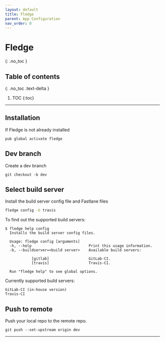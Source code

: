 ```yaml
---
layout: default
title: Fledge
parent: App Configuration
nav_order: 0
---
```


# Fledge
{: .no_toc }

## Table of contents
{: .no_toc .text-delta }

1. TOC
{:toc}

---

## Installation
If Fledge is not already installed
```
pub global activate fledge
```

## Dev branch
Create a dev branch
```
git checkout -b dev
```
## Select build server
Install the build server config file and Fastlane files
```bash
fledge config -b travis
```
To find out the supported build servers:
```
$ fledge help config
  Installs the build server config files.
  
  Usage: fledge config [arguments]
  -h, --help                          Print this usage information.
  -b, --buildserver=<build server>    Available build servers:
  
            [gitlab]                  GitLab-CI.
            [travis]                  Travis-CI.
  
  Run "fledge help" to see global options.
```
Currently supported build servers:
```
GitLab-CI (in-house version)
Travis-CI
```
## Push to remote
Push your local repo to the remote repo.
```
git push --set-upstream origin dev
``` 

---